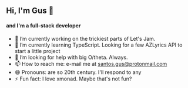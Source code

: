 ## Hi, I'm Gus 👋
#### and I'm a full-stack developer

- 🔭 I’m currently working on the trickiest parts of Let's Jam.
- 🌱 I’m currently learning TypeScript. Looking for a few AZLyrics API to start a little project
- 🤔 I’m looking for help with big O/theta. Always.
- 📫 How to reach me: e-mail me at santos.gus@protonmail.com
- 😄 Pronouns: are so 20th century. I'll respond to any
- ⚡ Fun fact: I love xmonad. Maybe that's not fun?

<!--
**gus-santos/gus-santos** is a ✨ _special_ ✨ repository because its `README.md` (this file) appears on your GitHub profile.

Here are some ideas to get you started:

- 🔭 I’m currently working on ...
- 🌱 I’m currently learning ...
- 👯 I’m looking to collaborate on ...
- 🤔 I’m looking for help with ...
- 💬 Ask me about ...
- 📫 How to reach me: ...
- 😄 Pronouns: ...
- ⚡ Fun fact: ...
-->
